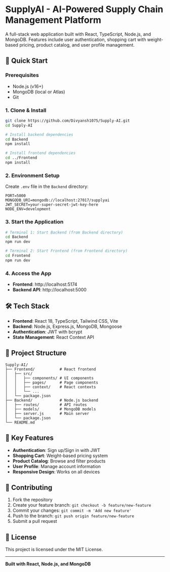# SupplyAI - AI-Powered Supply Chain Management Platform

A full-stack web application built with React, TypeScript, Node.js, and MongoDB. Features include user authentication, shopping cart with weight-based pricing, product catalog, and user profile management.

## 🚀 Quick Start

### Prerequisites

- Node.js (v16+)
- MongoDB (local or Atlas)
- Git

### 1. Clone & Install

```bash
git clone https://github.com/Divyansh1075/Supply-AI.git
cd Supply-AI

# Install backend dependencies
cd Backend
npm install

# Install frontend dependencies
cd ../Frontend
npm install
```

### 2. Environment Setup

Create `.env` file in the `Backend` directory:

```env
PORT=5000
MONGODB_URI=mongodb://localhost:27017/supplyai
JWT_SECRET=your-super-secret-jwt-key-here
NODE_ENV=development
```

### 3. Start the Application

```bash
# Terminal 1: Start Backend (from Backend directory)
cd Backend
npm run dev

# Terminal 2: Start Frontend (from Frontend directory)
cd Frontend
npm run dev
```

### 4. Access the App

- **Frontend**: http://localhost:5174
- **Backend API**: http://localhost:5000

## 🛠️ Tech Stack

- **Frontend**: React 18, TypeScript, Tailwind CSS, Vite
- **Backend**: Node.js, Express.js, MongoDB, Mongoose
- **Authentication**: JWT with bcrypt
- **State Management**: React Context API

## 📁 Project Structure

```
Supply-AI/
├── Frontend/           # React frontend
│   ├── src/
│   │   ├── components/ # UI components
│   │   ├── pages/      # Page components
│   │   ├── context/    # React contexts
│   │   └── ...
│   └── package.json
├── Backend/            # Node.js backend
│   ├── routes/         # API routes
│   ├── models/         # MongoDB models
│   ├── server.js       # Main server
│   └── package.json
└── README.md
```

## 🔑 Key Features

- **Authentication**: Sign up/Sign in with JWT
- **Shopping Cart**: Weight-based pricing system
- **Product Catalog**: Browse and filter products
- **User Profile**: Manage account information
- **Responsive Design**: Works on all devices

## 🤝 Contributing

1. Fork the repository
2. Create your feature branch: `git checkout -b feature/new-feature`
3. Commit your changes: `git commit -m 'Add new feature'`
4. Push to the branch: `git push origin feature/new-feature`
5. Submit a pull request

## 📄 License

This project is licensed under the MIT License.

---

**Built with React, Node.js, and MongoDB**
